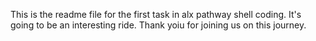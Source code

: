 This is the readme file for the first task in alx pathway shell coding.
It's going to be an interesting ride.
Thank yoiu for joining us on this journey.
